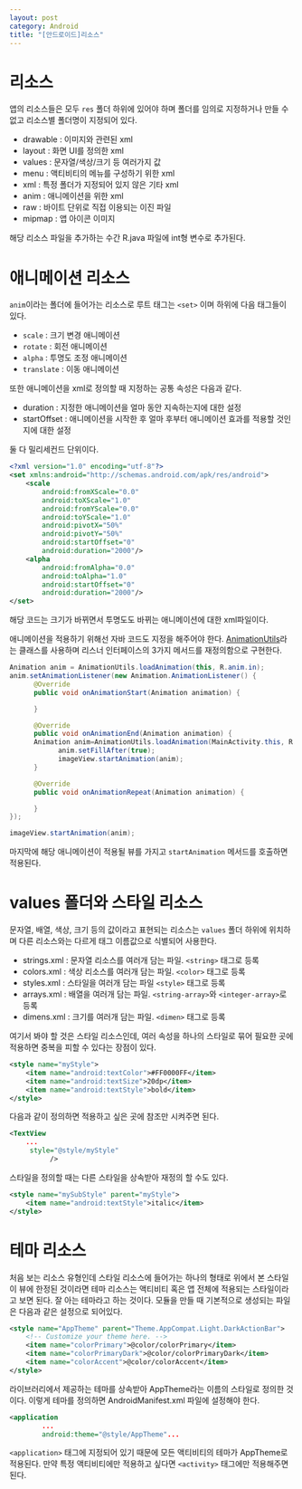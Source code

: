 ```yaml
---
layout: post
category: Android
title: "[안드로이드]리소스"
---
```


# 리소스

앱의 리소스들은 모두 `res` 폴더 하위에 있어야 하며 폴더를 임의로 지정하거나 만들 수 없고 리소스별 폴더명이 지정되어 있다.

* drawable : 이미지와 관련된 xml
* layout : 화면 UI를 정의한 xml
* values : 문자열/색상/크기 등 여러가지 값
* menu : 액티비티의 메뉴를 구성하기 위한 xml
* xml : 특정 폴더가 지정되어 있지 않은 기타 xml
* anim : 애니메이션을 위한 xml
* raw : 바이트 단위로 직접 이용되는 이진 파일
* mipmap : 앱 아이콘 이미지

해당 리소스 파일을 추가하는 수간 R.java 파일에 int형 변수로 추가된다.

# 애니메이션 리소스

`anim`이라는 폴더에 들어가는 리소스로 루트 태그는 `<set>` 이며 하위에 다음 태그들이 있다.

* `scale` : 크기 변경 애니메이션
* `rotate` : 회전 애니메이션
* `alpha` : 투명도 조정 애니메이션
* `translate` : 이동 애니메이션

또한 애니메이션을 xml로 정의할 때 지정하는 공통 속성은 다음과 같다.

* duration : 지정한 애니메이션을 얼마 동안 지속하는지에 대한 설정
* startOffset : 애니메이션을 시작한 후 얼마 후부터 애니메이션 효과를 적용할 것인지에 대한 설정

둘 다 밀리세컨드 단위이다.

```xml
<?xml version="1.0" encoding="utf-8"?>
<set xmlns:android="http://schemas.android.com/apk/res/android">
    <scale
        android:fromXScale="0.0"
        android:toXScale="1.0"
        android:fromYScale="0.0"
        android:toYScale="1.0"
        android:pivotX="50%"
        android:pivotY="50%"
        android:startOffset="0"
        android:duration="2000"/>
    <alpha
        android:fromAlpha="0.0"
        android:toAlpha="1.0"
        android:startOffset="0"
        android:duration="2000"/>
</set>
```

해당 코드는 크기가 바뀌면서 투명도도 바뀌는 애니메이션에 대한 xml파일이다.

애니메이션을 적용하기 위해선 자바 코드도 지정을 해주어야 한다. [AnimationUtils](https://developer.android.com/reference/android/view/animation/AnimationUtils)라는 클래스를 사용하며 리스너 인터페이스의 3가지 메서드를 재정의함으로 구현한다.

```java
Animation anim = AnimationUtils.loadAnimation(this, R.anim.in);
anim.setAnimationListener(new Animation.AnimationListener() {
      @Override
      public void onAnimationStart(Animation animation) {

      }

      @Override
      public void onAnimationEnd(Animation animation) {
      Animation anim=AnimationUtils.loadAnimation(MainActivity.this, R.anim.move);
            anim.setFillAfter(true);
            imageView.startAnimation(anim);
      }

      @Override
      public void onAnimationRepeat(Animation animation) {

      }
});

imageView.startAnimation(anim);
```

마지막에 해당 애니메이션이 적용될 뷰를 가지고 `startAnimation` 메서드를 호출하면 적용된다.

# values 폴더와 스타일 리소스

문자열, 배열, 색상, 크기 등의 값이라고 표현되는 리소스는 `values` 폴더 하위에 위치하며 다른 리소스와는 다르게 태그 이름값으로 식별되어 사용한다.

* strings.xml : 문자열 리소스를 여러개 담는 파일. `<string>` 태그로 등록
* colors.xml : 색상 리소스를 여러개 담는 파일. `<color>` 태그로 등록
* styles.xml : 스타일을 여러개 담는 파일 `<style>` 태그로 등록
* arrays.xml : 배열을 여러개 담는 파일. `<string-array>`와 `<integer-array>`로 등록
* dimens.xml : 크기를 여러개 담는 파일. `<dimen>` 태그로 등록

여기서 봐야 할 것은 스타일 리소스인데, 여러 속성을 하나의 스타일로 묶어 필요한 곳에 적용하면 중복을 피할 수 있다는 장점이 있다.

```xml
<style name="myStyle">
	<item name="android:textColor">#FF0000FF</item>
	<item name="android:textSize">20dp</item>
    <item name="android:textStyle">bold</item>
</style>
```

다음과 같이 정의하면 적용하고 싶은 곳에 참조만 시켜주면 된다.

```xml
<TextView
	...
     style="@style/myStyle"
          />
```

스타일을 정의할 때는 다른 스타일을 상속받아 재정의 할 수도 있다.

```xml
<style name="mySubStyle" parent="myStyle">
	<item name="android:textStyle">italic</item>
</style>
```

# 테마 리소스

처음 보는 리소스 유형인데 스타일 리소스에 들어가는 하나의 형태로 위에서 본 스타일이 뷰에 한정된 것이라면 테마 리소스는 액티비티 혹은 앱 전체에 적용되는 스타일이라고 보면 된다. 잘 아는 테마라고 하는 것이다. 모듈을 만들 때 기본적으로 생성되는 파일은 다음과 같은 설정으로 되어있다.

```xml
<style name="AppTheme" parent="Theme.AppCompat.Light.DarkActionBar">
    <!-- Customize your theme here. -->
    <item name="colorPrimary">@color/colorPrimary</item>
    <item name="colorPrimaryDark">@color/colorPrimaryDark</item>
    <item name="colorAccent">@color/colorAccent</item>
</style>
```

라이브러리에서 제공하는 테마를 상속받아 AppTheme라는 이름의 스타일로 정의한 것이다. 이렇게 테마를 정의하면 AndroidManifest.xml 파일에 설정해야 한다.

```xml
<application
        ...
        android:theme="@style/AppTheme"...
```

`<application>` 태그에 지정되어 있기 때문에 모든 액티비티의 테마가 AppTheme로 적용된다. 만약 특정 액티비티에만 적용하고 싶다면 `<activity>` 태그에만 적용해주면 된다.